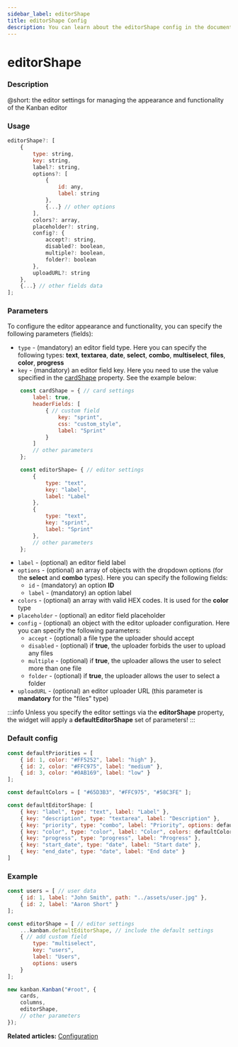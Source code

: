 ```yaml
---
sidebar_label: editorShape
title: editorShape Config
description: You can learn about the editorShape config in the documentation of the DHTMLX JavaScript Kanban library. Browse developer guides and API reference, try out code examples and live demos, and download a free 30-day evaluation version of DHTMLX Kanban.
---
```


# editorShape

### Description

@short: the editor settings for managing the appearance and functionality of the Kanban editor

### Usage

~~~jsx {}
editorShape?: [
	{
		type: string,
		key: string,
		label?: string,
		options?: [
			{
				id: any,
				label: string
			},
			{...} // other options
		],
		colors?: array,
		placeholder?: string,
		config?: {
			accept?: string,
			disabled?: boolean,
			multiple?: boolean,
			folder?: boolean
		},
		uploadURL?: string
	},
	{...} // other fields data
];
~~~

### Parameters

To configure the editor appearance and functionality, you can specify the following parameters (fields):

- `type` - (mandatory) an editor field type. Here you can specify the following types: **text**, **textarea**, **date**, **select**, **combo**, **multiselect**, **files**, **color**, **progress** 
- `key` - (mandatory) an editor field key. Here you need to use the value specified in the [cardShape](../js_kanban_cardshape_config) property. See the example below:

~~~js {2,5,16,21}
	const cardShape = { // card settings
		label: true,
		headerFields: [
			{ // custom field
				key: "sprint",
				css: "custom_style",
				label: "Sprint"
			}
		]
		// other parameters
	};

	const editorShape= { // editor settings
		{
			type: "text",
			key: "label",
			label: "Label"
		},
		{
			type: "text",
			key: "sprint",
			label: "Sprint"
		},
		// other parameters
	};
~~~

- `label` - (optional) an editor field label
- `options` - (optional) an array of objects with the dropdown options (for the **select** and **combo** types). Here you can specify the following fields:
	- `id` - (mandatory) an option **ID** 
	- `label` - (mandatory) an option label 
- `colors` - (optional) an array with valid HEX codes. It is used for the **color** type
- `placeholder` - (optional) an editor field placeholder
- `config` - (optional) an object with the editor uploader configuration. Here you can specify the following parameters:
	- `accept` - (optional) a file type the uploader should accept
	- `disabled` - (optional) if **true**, the uploader forbids the user to upload any files
	- `multiple` - (optional) if **true**, the uploader allows the user to select more than one file
	- `folder` - (optional) if **true**, the uploader allows the user to select a folder
- `uploadURL` - (optional) an editor uploader URL (this parameter is **mandatory** for the "files" type)

:::info
Unless you specify the editor settings via the **editorShape** property, the widget will apply a **defaultEditorShape** set of parameters!
:::

### Default config

~~~jsx {}
const defaultPriorities = [
	{ id: 1, color: "#FF5252", label: "high" },
	{ id: 2, color: "#FFC975", label: "medium" },
	{ id: 3, color: "#0AB169", label: "low" }
];

const defaultColors = [ "#65D3B3", "#FFC975", "#58C3FE" ];

const defaultEditorShape: [
	{ key: "label", type: "text", label: "Label" },
	{ key: "description", type: "textarea", label: "Description" },
	{ key: "priority", type: "combo", label: "Priority", options: defaultPriorities },
	{ key: "color", type: "color", label: "Color", colors: defaultColors },
	{ key: "progress", type: "progress", label: "Progress" },
	{ key: "start_date", type: "date", label: "Start date" },
	{ key: "end_date", type: "date", label: "End date" }
]
~~~

### Example

~~~jsx {6-14,19}
const users = [ // user data
	{ id: 1, label: "John Smith", path: "../assets/user.jpg" },
	{ id: 2, label: "Aaron Short" }
];

const editorShape = [ // editor settings
	...kanban.defaultEditorShape, // include the default settings
	{ // add custom field
		type: "multiselect",
		key: "users",
		label: "Users",
		options: users
	}
];

new kanban.Kanban("#root", {
	cards,
	columns,
	editorShape,
	// other parameters
});
~~~

**Related articles:** [Configuration](../../../guides/configuration#editor)
